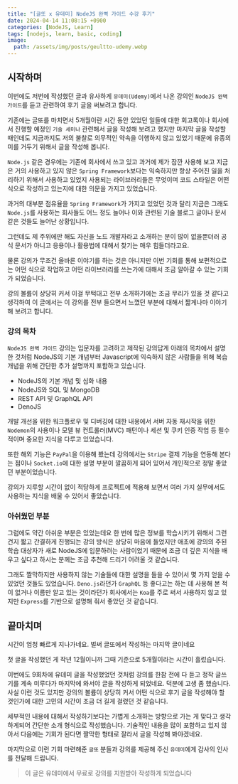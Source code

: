 ```yaml
---
title: "[글또 x 유데미] NodeJS 완벽 가이드 수강 후기"
date: 2024-04-14 11:08:15 +0900
categories: [NodeJS, Learn]
tags: [nodejs, learn, basic, coding]
image:
  path: /assets/img/posts/geultto-udemy.webp
---
```


## 시작하며
이번에도 저번에 작성했던 글과 유사하게 `유데미(Udemy)`에서 나온 강의인 `NodeJS 완벽 가이드`를 듣고 관련하여 후기 글을 써보려고 합니다.

기존에는 글또를 마치면서 5개월이란 시간 동안 있었던 일들에 대한 회고록이나 회사에서 진행할 예정인 `기술 세미나` 관련해서 글을 작성해 보려고 했지만
마지막 글을 작성할 때인데도 지금까지도 저의 불찰로 의무적인 약속을 이행하지 않고 있었기 때문에 유종의 미를 거두기 위해서 글을 작성해 봅니다.

`Node.js` 같은 경우에는 기존에 회사에서 쓰고 있고 과거에 제가 잠깐 사용해 보고 지금은 거의 사용하고 있지 않은 `Spring Framework`보다는 익숙하지만
항상 주어진 일을 처리하기 위해서 사용하고 있었지 사용되는 라이브러리들은 무엇이며 코드 스타일은 어떤 식으로 작성하고 있는지에 대한 의문을 가지고
있었습니다.

과거의 대부분 점유율을 `Spring Framework`가 가지고 있었던 것과 달리 지금은 그래도 `Node.js`를 사용하는 회사들도 어느 정도 늘어나 이와 관련된 기술 블로그 글이나 문서 같은 것들도 늘어난 상황입니다.

그런데도 제 주위에만 해도 자신을 노드 개발자라고 소개하는 분이 많이 없을뿐더러 공식 문서가 아니고 응용이나 활용법에 대해서 찾기는
매우 힘들더라고요.

물론 강의가 무조건 올바른 이야기를 하는 것은 아니지만 이번 기회를 통해 보편적으로는 어떤 식으로 작업하고 어떤 라이브러리를 쓰는가에 대해서
조금 알아갈 수 있는 기회가 되었습니다.

강의 볼륨이 상당히 커서 이걸 무턱대고 전부 소개하기에는 조금 무리가 있을 것 같다고 생각하여 이 글에서는 이 강의를 전부 들으면서 느꼈던 부분에 대해서 짧게나마 이야기해 보려고 합니다.

### 강의 목차
`NodeJS 완벽 가이드` 강의는 입문자를 고려하고 제작된 강의답게 아래의 목차에서 설명한 것처럼 NodeJS의 기본 개념부터
Javascript에 익숙하지 않은 사람들을 위해 복습 개념을 위해 간단한 추가 설명까지 포함하고 있습니다.
- NodeJS의 기본 개념 및 심화 내용
- NodeJS와 SQL 및 MongoDB
- REST API 및 GraphQL API
- DenoJS

개발 개선을 위한 워크플로우 및 디버깅에 대한 내용에서 서버 자동 재시작을 위한 `Nodemon`의 사용이나
모델 뷰 컨트롤러(MVC) 패턴이나 세션 및 쿠키 인증 작업 등 필수적이며 중요한 지식을 다루고 있었습니다.

또한 해외 기능은 `PayPal`을 이용해 봤는데 강의에서는 `Stripe` 결제 기능을 연동해 본다는 점이나 `Socket.io`에 대한 설명 부분이
깔끔하게 되어 있어서 개인적으로 정말 좋았던 부분이었습니다.

강의가 지루할 시간이 없이 적당하게 프로젝트에 적용해 보면서 여러 가지 실무에서도 사용하는 지식을 배울 수 있어서 좋았습니다.

### 아쉬웠던 부분
그럼에도 약간 아쉬운 부분은 있었는데요 한 번에 많은 정보를 학습시키기 위해서 그런 건지 짧고 간결하게 진행되는 강의 방식은 상당히 마음에 들었지만 애초에 강의의 주된 학습 대상자가
새로 NodeJS에 입문하려는 사람이었기 때문에 조금 더 깊은 지식을 배우고 싶다고 하시는 분께는 조금 추천해 드리기 어려울 것 같습니다.

그래도 짤막하지만 사용하지 않는 기술들에 대한 설명을 들을 수 있어서 몇 가지 얻을 수 있었던 것들도 있었습니다.
`Deno.js`라던가 `GraphQL` 등 좋다고는 하는 데 사용해 본 적이 없거나 이름만 알고 있는 것이라던가 회사에서는 `Koa`를 주로 써서 사용하지 않고 있지만 `Express`를 기반으로
설명해 줘서 좋았던 것 같습니다.

## 끝마치며
시간이 엄청 빠르게 지나가네요. 벌써 글또에서 작성하는 마지막 글이네요

첫 글을 작성했던 게 작년 12월이니까 그때 기준으로 5개월이라는 시간이 흘렀습니다.

이번에도 9회차에 유데미 글을 작성했었던 것처럼 강의를 한참 전에 다 듣고 정작 글쓰기를 계속 미루다가 마지막에 와서야 글을 작성하게 되었네요.
덕분에 고생 좀 했습니다.
사실 이런 것도 있지만 강의의 볼륨이 상당히 커서 어떤 식으로 후기 글을 작성해야 할 것인가에 대한 고민의 시간이 조금 더 길게 걸렸던 것 같습니다.

세부적인 내용에 대해서 작성하기보다는 가볍게 소개하는 방향으로 가는 게 맞다고 생각하게되어 간단한 소개 형식으로 작성했습니다.
기술적인 내용을 많이 포함하고 있지 않아서 다음에는 기회가 된다면 짤막한 형태로 잘라서 글을 작성해 봐야겠네요.

마지막으로 이런 기회 마련해준 `글또` 분들과 강의를 제공해 주신 `유데미`에게 감사의 인사를 전달해 드립니다.

> 이 글은 유데미에서 무료로 강의를 지원받아 작성하게 되었습니다
